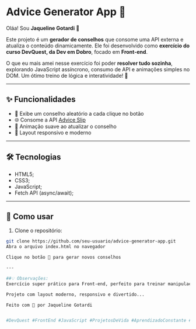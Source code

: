 # Advice Generator App 💙

Oláa! Sou **Jaqueline Gotardi** 👋

Este projeto é um **gerador de conselhos** que consome uma API externa e atualiza o conteúdo dinamicamente. Ele foi desenvolvido como **exercício do curso DevQuest, da Dev em Dobro**, focado em **Front-end**.  

O que eu mais amei nesse exercício foi poder **resolver tudo sozinha**, explorando JavaScript assíncrono, consumo de API e animações simples no DOM. Um ótimo treino de lógica e interatividade! 🚀

---

## ✨ Funcionalidades

- 🎲 Exibe um conselho aleatório a cada clique no botão  
- 🌐 Consome a API [Advice Slip](https://api.adviceslip.com/)  
- 💫 Animação suave ao atualizar o conselho  
- 📱 Layout responsivo e moderno  

---

## 🛠 Tecnologias

- HTML5;
- CSS3;
- JavaScript;
- Fetch API (async/await); 

---

## 🚀 Como usar

1. Clone o repositório:  
```bash
git clone https://github.com/seu-usuario/advice-generator-app.git
Abra o arquivo index.html no navegador

Clique no botão 🎲 para gerar novos conselhos

---

##💡 Observações:
Exercício super prático para Front-end, perfeito para treinar manipulação do DOM, consumo de APIs e interatividade com o usuário.

Projeto com layout moderno, responsivo e divertido...

Feito com 💙 por Jaqueline Gotardi


#DevQuest #FrontEnd #JavaScript #ProjetosDeVida #AprendizadoConstante #MinhaJornada.
